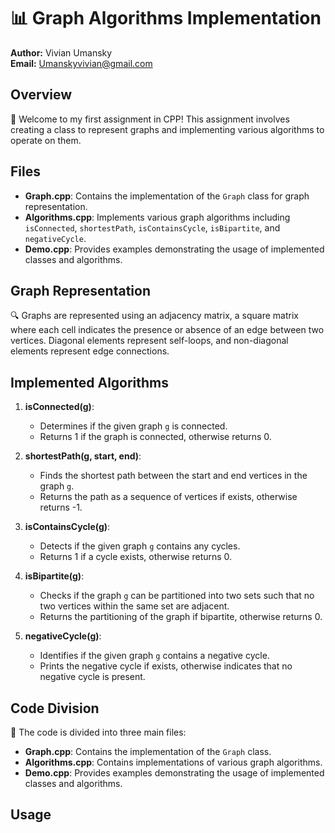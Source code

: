 # 📊 Graph Algorithms Implementation

**Author:** Vivian Umansky  
**Email:** Umanskyvivian@gmail.com  

## Overview

👋 Welcome to my first assignment in CPP! This assignment involves creating a class to represent graphs and implementing various algorithms to operate on them.

## Files

- **Graph.cpp**: Contains the implementation of the `Graph` class for graph representation.
- **Algorithms.cpp**: Implements various graph algorithms including `isConnected`, `shortestPath`, `isContainsCycle`, `isBipartite`, and `negativeCycle`.
- **Demo.cpp**: Provides examples demonstrating the usage of implemented classes and algorithms.

## Graph Representation

🔍 Graphs are represented using an adjacency matrix, a square matrix where each cell indicates the presence or absence of an edge between two vertices. Diagonal elements represent self-loops, and non-diagonal elements represent edge connections.

## Implemented Algorithms

1. **isConnected(g)**:
   - Determines if the given graph `g` is connected.
   - Returns 1 if the graph is connected, otherwise returns 0.

2. **shortestPath(g, start, end)**:
   - Finds the shortest path between the start and end vertices in the graph `g`.
   - Returns the path as a sequence of vertices if exists, otherwise returns -1.

3. **isContainsCycle(g)**:
   - Detects if the given graph `g` contains any cycles.
   - Returns 1 if a cycle exists, otherwise returns 0.

4. **isBipartite(g)**:
   - Checks if the graph `g` can be partitioned into two sets such that no two vertices within the same set are adjacent.
   - Returns the partitioning of the graph if bipartite, otherwise returns 0.

5. **negativeCycle(g)**:
   - Identifies if the given graph `g` contains a negative cycle.
   - Prints the negative cycle if exists, otherwise indicates that no negative cycle is present.

## Code Division

🧩 The code is divided into three main files:

- **Graph.cpp**: Contains the implementation of the `Graph` class.
- **Algorithms.cpp**: Contains implementations of various graph algorithms.
- **Demo.cpp**: Provides examples demonstrating the usage of implemented classes and algorithms.

## Usage
